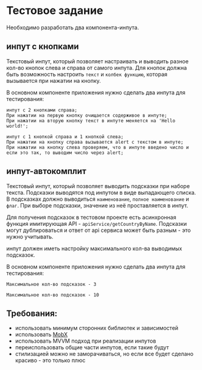 # Тестовое задание

Необходимо разработать два компонента-инпута.

## инпут с кнопками
Текстовый инпут, который позволяет настраивать и выводить разное кол-во кнопок слева и справа от самого инпута. Для кнопок должна быть возможность настроить `текст` и `колбек функцию`, которая вызывается при нажатии на кнопку.

В основном компоненте приложения нужно сделать два инпута для тестирования:

```
инпут с 2 кнопками справа;
При нажатии на первую кнопку очищается содерживое в инпуте;
При нажатии на вторую кнопку текст в инпуте меняется на 'Hello world!';
```
```
инпут с 1 кнопкой справа и 1 кнопкой слева;
При нажатии на кнопку справа вызывается alert с текстом в инпуте;
При нажатии на кнопку слева проверяем, что в инпуте введено число и если это так, то выводим число через alert;
```
	
## инпут-автокомплит

Текстовый инпут, который позволяет выводить подсказки при наборе текста. Подсказки выводятся под инпутом в виде выпадающего списка. В подсказках должно выводиться `наименование`, `полное наименование` и `флаг`. При выборе подсказки, значение из неё проставляется в инпут.

Для получения подсказок в тестовом проекте есть асинхронная функция имитирующая API - `apiService/getCountryByName`. Подсказки могут дублироваться и ответ от api сервиса может быть разным - это нужно учитывать.

инпут должен иметь настройку максимального кол-ва выводимых подсказок.

В основном компоненте приложения нужно сделать два инпута для тестирования:
```
Максимальное кол-во подсказок - 3
```
```
Максимальное кол-во подсказок - 10
```

## Требования:
- использовать минимум сторонних библиотек и зависимостей
- использовать [MobX](https://mobx.js.org/)
- использовать MVVM подход при реализации инпутов
- переиспользовать общие части инпутов, если такие будут
- стилизацией можно не заморачиваться, но если все будет сделано красиво - это только плюс
